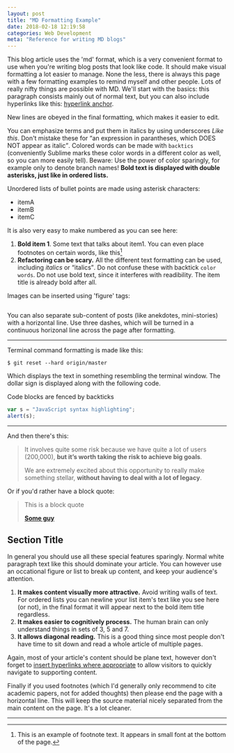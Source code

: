 ```yaml
---
layout: post
title: "MD Formatting Example"
date: 2018-02-18 12:19:58
categories: Web Development
meta: "Reference for writing MD blogs"
---
```


This blog article uses the 'md' format, which is a very convenient format to use when you're writing blog posts that look like code. It should make visual formatting a lot easier to manage. None the less, there is always this page with a few formatting examples to remind myself and other people. Lots of really nifty things are possible with MD. We'll start with the basics: this paragraph consists mainly out of normal text, but you can also include hyperlinks like this: [hyperlink anchor](https://koendecouck.github.io).

New lines are obeyed in the final formatting, which makes it easier to edit. 

You can emphasize terms and put them in italics by using underscores _Like this_. Don't mistake these for <q>an expression in parantheses, which DOES NOT appear as italic</q>. Colored words can be made with `backtics` (conveniently Sublime marks these color words in a different color as well, so you can more easily tell). Beware: Use the power of color sparingly, for example only to denote branch names!
**Bold text is displayed with double asterisks, just like in ordered lists.**

Unordered lists of bullet points are made using asterisk characters:

* itemA
* itemB
* itemC

It is also very easy to make numbered as you can see here:

1. **Bold item 1**. Some text that talks about item1. You can even place footnotes on certain words, like this[^1]
2. **Refactoring can be scary.** All the different text formatting can be used, including _italics_ or <q>italics</q>. Do not confuse these with backtick `color words`. Do not use bold text, since it interferes with readibility. The item title is already bold after all.



Images can be inserted using 'figure' tags:

<figure>
<img src="/apple-touch-icon.png" alt="" />
</figure>

You can also separate sub-content of posts (like anekdotes, mini-stories) with a horizontal line. Use three dashes, which will be turned in a continuous horizonal line across the page after formatting.

- - -

Terminal command formatting is made like this:

    $ git reset --hard origin/master

Which displays the text in something resembling the terminal window. The dollar sign is displayed along with the following code.

Code blocks are fenced by backticks

```javascript
var s = "JavaScript syntax highlighting";
alert(s);
```

- - -

And then there's this:

> It involves quite some risk because we have quite a lot of users (200,000),
> **but it’s worth taking the risk to achieve big goals**.
>
> We are extremely excited about this opportunity to really make something
> stellar, **without having to deal with a lot of legacy**.

Or if you'd rather have a block quote:

<blockquote class="pull-quote  pull-quote--context-alt">
  <p>This is a block quote</p>
  <b class="pull-quote__source">
    <a href="https://twitter.com/koendecouck">Some guy</a>
  </b>
</blockquote>



## Section Title

In general you should use all these special features sparingly. Normal white paragraph text like this should dominate your article. You can however use an occational figure or list to break up content, and keep your audience's attention.

1. **It makes content visually more attractive.**
   Avoid writing walls of text. For ordered lists you can newline your list item's text like you see here (or not), in the final format it will appear next to the bold item title regardless.
2. **It makes easier to cognitively process.**
   The human brain can only understand things in sets of 3, 5 and 7.
3. **It allows diagonal reading.** 
   This is a good thing since most people don't have time to sit down and read a whole article of multiple pages.

Again, most of your article's content should be plane text, however don't forget to [insert hyperlinks where appropriate](https://koendecouck.github.io) to allow visitors to quickly navigate to supporting content.

Finally if you used footnotes (which I'd generally only recommend to cite academic papers, not for added thoughts) then please end the page with a horizontal line. This will keep the source material nicely separated from the main content on the page. It's a lot cleaner.

- - -

[^1]: This is an example of footnote text. It appears in small font at the bottom of the page.
